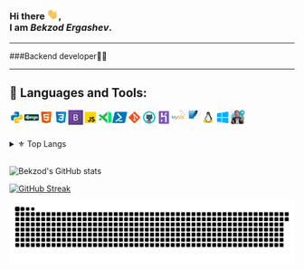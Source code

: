 ### Hi there <img src="https://raw.githubusercontent.com/bekzodergashev1/bekzodergashev1/master/wave.gif" width="20px">, <br /> I am *Bekzod Ergashev*.


---

###Backend developer🧑‍💻<br />

---

## 🔨 Languages and Tools:
[<img align="left" alt="python" width="26px" src="./techs/python.svg" />][python]
[<img align="left" alt="Django" width="26px" src="./techs/django.png" />][django]
[<img align="left" alt="HTML" width="26px" src="./techs/html.svg" />][html]
[<img align="left" alt="CSS" width="26px" src="./techs/css.svg" />][css]
[<img align="left" alt="bootsrtrap" width="26px" src="./techs/bp.png" />][bootsrtrap]
[<img align="left" alt="JavaScript" width="26px" src="./techs/javascript.svg" />][javascript]
[<img align="left" alt="Visual Studio Code" width="26px" src="./techs/vscode.svg" />][vscode]
[<img align="left" alt="Powershell" width="26px" src="./techs/powershell.svg" />][powershell]
[<img align="left" alt="Git" width="26px" src="./techs/git.svg" />][git]
[<img align="left" alt="GitHub" width="26px" src="./techs/github.svg" />][github]
[<img align="left" alt="Heroku" width="26px" src="./techs/heroku.svg" />][heroku]
[<img align="left" alt="mysql" width="26px" src="./techs/mysql.png" />][mysql]
[<img align="left" alt="sqlite3" width="26px" src="./techs/sqlite3.jfif" />][sqlite3]
[<img align="left" alt="Linux" width="26px" src="./techs/linux.svg" />][linux]
[<img align="left" alt="Windows" width="26px" src="./techs/windows 10.svg" />][windows]
[<img align="left" alt="Bot" width="26px" src="./techs/bot.jfif" />][bot]


<br />
<br />

<br />

<details>

  <summary>⚜ Top Langs</summary>
  
  <br />
  
  ![Top langs](https://github-readme-stats.vercel.app/api/top-langs/?username=bekzodergashev1&theme=algolia&layout=compact)
  
</details>

<br />




![Bekzod's GitHub stats](https://github-readme-stats.vercel.app/api?username=bekzodergashev1&count_private=true&show_icons=true&theme=algolia&include_all_commits=true)

[![GitHub Streak](https://github-readme-streak-stats.herokuapp.com?user=bekzodergashev1&theme=algolia&date_format=M%20j%5B%2C%20Y%5D)](https://git.io/streak-stats)

![Snake animation](https://github.com/bekzodergashev1/bekzodergashev1/blob/main/snake.svg)


[python]: https://www.python.org/
[django]: https://www.djangoproject.com/
[html]: https://www.w3schools.com/html/default.asp/
[css]: https://www.w3schools.com/css/default.asp/
[bootsrtrap]: https://bootstrap-4.ru/
[javascript]: https://www.javascript.com/
[vscode]: https://code.visualstudio.com/
[powershell]: https://docs.microsoft.com/en-us/powershell/
[git]: https://git-scm.com/
[github]: https://github.com
[heroku]: https://www.heroku.com/
[mysql]: https://www.mysql.com/
[sqlite3]: https://www.w3schools.com/sqlite3/
[linux]: https://www.linux.org/
[windows]: https://www.microsoft.com/en-us/windows
[bot]: https://core.telegram.org/bots/api
